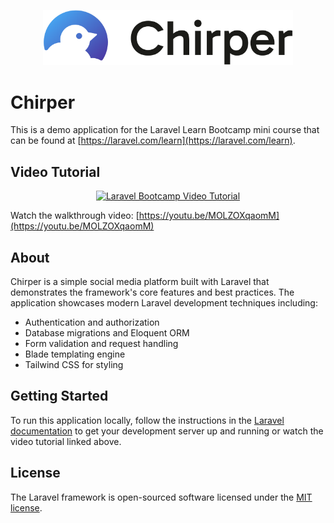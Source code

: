<p align="center">
  <img src="public/images/chirper_logo.svg" alt="Chirper Logo" width="400">
</p>

# Chirper

This is a demo application for the Laravel Learn Bootcamp mini course that can be found at [https://laravel.com/learn](https://laravel.com/learn).

## Video Tutorial

<p align="center">
  <a href="https://youtu.be/MOLZOXqaomM">
    <img src="https://img.youtube.com/vi/MOLZOXqaomM/maxresdefault.jpg" alt="Laravel Bootcamp Video Tutorial" width="600">
  </a>
</p>

Watch the walkthrough video: [https://youtu.be/MOLZOXqaomM](https://youtu.be/MOLZOXqaomM)

## About

Chirper is a simple social media platform built with Laravel that demonstrates the framework's core features and best practices. The application showcases modern Laravel development techniques including:

- Authentication and authorization
- Database migrations and Eloquent ORM
- Form validation and request handling
- Blade templating engine
- Tailwind CSS for styling

## Getting Started

To run this application locally, follow the instructions in the [Laravel documentation](https://laravel.com/docs) to get your development server up and running or watch the video tutorial linked above.

## License

The Laravel framework is open-sourced software licensed under the [MIT license](https://opensource.org/licenses/MIT).
